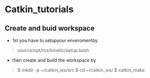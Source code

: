 # Catkin_tutorials

 ## Create and buid workspace
 * 1st you have to setupyour enveromentby
 > source/opt/ros/kinetic/setup.bash
 
 * then create and build the workspace by 
 > $ mkdir -p ~/catkin_ws/src
 > $ cd ~/catkin_ws/
 > $ catkin_make
 
 
 
